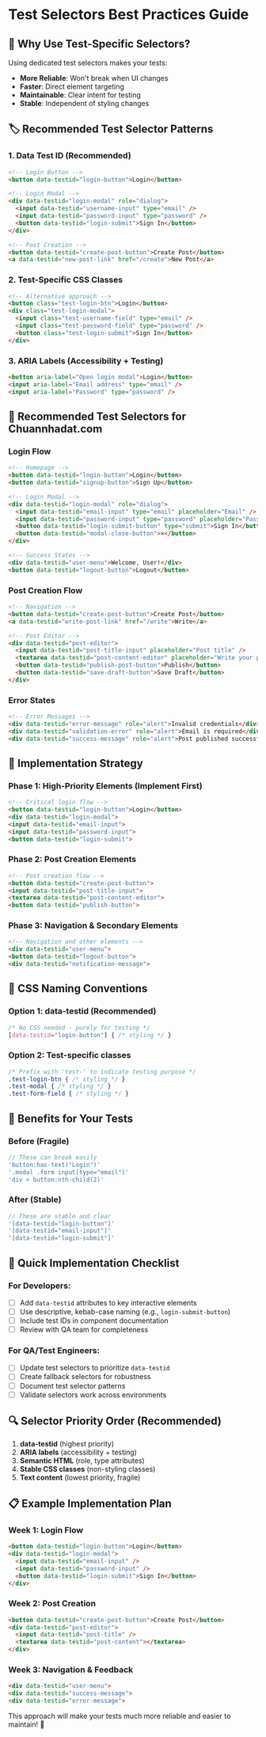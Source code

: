 # Test Selectors Best Practices Guide

## 🎯 Why Use Test-Specific Selectors?

Using dedicated test selectors makes your tests:
- **More Reliable**: Won't break when UI changes
- **Faster**: Direct element targeting
- **Maintainable**: Clear intent for testing
- **Stable**: Independent of styling changes

## 🏷️ Recommended Test Selector Patterns

### 1. Data Test ID (Recommended)
```html
<!-- Login Button -->
<button data-testid="login-button">Login</button>

<!-- Login Modal -->
<div data-testid="login-modal" role="dialog">
  <input data-testid="username-input" type="email" />
  <input data-testid="password-input" type="password" />
  <button data-testid="login-submit">Sign In</button>
</div>

<!-- Post Creation -->
<button data-testid="create-post-button">Create Post</button>
<a data-testid="new-post-link" href="/create">New Post</a>
```

### 2. Test-Specific CSS Classes
```html
<!-- Alternative approach -->
<button class="test-login-btn">Login</button>
<div class="test-login-modal">
  <input class="test-username-field" type="email" />
  <input class="test-password-field" type="password" />
  <button class="test-login-submit">Sign In</button>
</div>
```

### 3. ARIA Labels (Accessibility + Testing)
```html
<button aria-label="Open login modal">Login</button>
<input aria-label="Email address" type="email" />
<input aria-label="Password" type="password" />
```

## 🎨 Recommended Test Selectors for Chuannhadat.com

### Login Flow
```html
<!-- Homepage -->
<button data-testid="login-button">Login</button>
<button data-testid="signup-button">Sign Up</button>

<!-- Login Modal -->
<div data-testid="login-modal" role="dialog">
  <input data-testid="email-input" type="email" placeholder="Email" />
  <input data-testid="password-input" type="password" placeholder="Password" />
  <button data-testid="login-submit-button" type="submit">Sign In</button>
  <button data-testid="modal-close-button">×</button>
</div>

<!-- Success States -->
<div data-testid="user-menu">Welcome, User!</div>
<button data-testid="logout-button">Logout</button>
```

### Post Creation Flow
```html
<!-- Navigation -->
<button data-testid="create-post-button">Create Post</button>
<a data-testid="write-post-link" href="/write">Write</a>

<!-- Post Editor -->
<div data-testid="post-editor">
  <input data-testid="post-title-input" placeholder="Post title" />
  <textarea data-testid="post-content-editor" placeholder="Write your post..."></textarea>
  <button data-testid="publish-post-button">Publish</button>
  <button data-testid="save-draft-button">Save Draft</button>
</div>
```

### Error States
```html
<!-- Error Messages -->
<div data-testid="error-message" role="alert">Invalid credentials</div>
<div data-testid="validation-error" role="alert">Email is required</div>
<div data-testid="success-message" role="alert">Post published successfully</div>
```

## 🔧 Implementation Strategy

### Phase 1: High-Priority Elements (Implement First)
```html
<!-- Critical login flow -->
<button data-testid="login-button">Login</button>
<div data-testid="login-modal">
<input data-testid="email-input">
<input data-testid="password-input">
<button data-testid="login-submit">
```

### Phase 2: Post Creation Elements
```html
<!-- Post creation flow -->
<button data-testid="create-post-button">
<input data-testid="post-title-input">
<textarea data-testid="post-content-editor">
<button data-testid="publish-button">
```

### Phase 3: Navigation & Secondary Elements
```html
<!-- Navigation and other elements -->
<div data-testid="user-menu">
<button data-testid="logout-button">
<div data-testid="notification-message">
```

## 📝 CSS Naming Conventions

### Option 1: data-testid (Recommended)
```css
/* No CSS needed - purely for testing */
[data-testid="login-button"] { /* styling */ }
```

### Option 2: Test-specific classes
```css
/* Prefix with 'test-' to indicate testing purpose */
.test-login-btn { /* styling */ }
.test-modal { /* styling */ }
.test-form-field { /* styling */ }
```

## 🚀 Benefits for Your Tests

### Before (Fragile)
```javascript
// These can break easily
'button:has-text("Login")'
'.modal .form input[type="email"]'
'div > button:nth-child(2)'
```

### After (Stable)
```javascript
// These are stable and clear
'[data-testid="login-button"]'
'[data-testid="email-input"]'
'[data-testid="login-submit"]'
```

## 🎯 Quick Implementation Checklist

### For Developers:
- [ ] Add `data-testid` attributes to key interactive elements
- [ ] Use descriptive, kebab-case naming (e.g., `login-submit-button`)
- [ ] Include test IDs in component documentation
- [ ] Review with QA team for completeness

### For QA/Test Engineers:
- [ ] Update test selectors to prioritize `data-testid`
- [ ] Create fallback selectors for robustness
- [ ] Document test selector patterns
- [ ] Validate selectors work across environments

## 🔍 Selector Priority Order (Recommended)

1. **data-testid** (highest priority)
2. **ARIA labels** (accessibility + testing)
3. **Semantic HTML** (role, type attributes)
4. **Stable CSS classes** (non-styling classes)
5. **Text content** (lowest priority, fragile)

## 📋 Example Implementation Plan

### Week 1: Login Flow
```html
<button data-testid="login-button">Login</button>
<div data-testid="login-modal">
  <input data-testid="email-input" />
  <input data-testid="password-input" />
  <button data-testid="login-submit">Sign In</button>
</div>
```

### Week 2: Post Creation
```html
<button data-testid="create-post-button">Create Post</button>
<div data-testid="post-editor">
  <input data-testid="post-title" />
  <textarea data-testid="post-content"></textarea>
</div>
```

### Week 3: Navigation & Feedback
```html
<div data-testid="user-menu">
<div data-testid="success-message">
<div data-testid="error-message">
```

This approach will make your tests much more reliable and easier to maintain! 🎉
